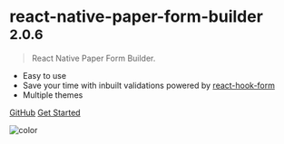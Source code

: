 # react-native-paper-form-builder <small>2.0.6</small>

> React Native Paper Form Builder.

- Easy to use
- Save your time with inbuilt validations powered by [react-hook-form](https://react-hook-form.com/)
- Multiple themes

[GitHub](https://github.com/fateh999/react-native-paper-form-builder)
[Get Started](/README)

![color](#f2fcfe)
